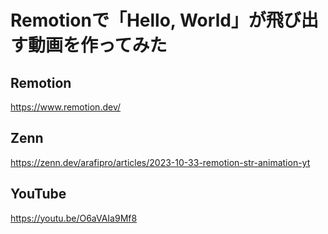 # Remotionで「Hello, World」が飛び出す動画を作ってみた

## Remotion

https://www.remotion.dev/

## Zenn

https://zenn.dev/arafipro/articles/2023-10-33-remotion-str-animation-yt

## YouTube

https://youtu.be/O6aVAIa9Mf8